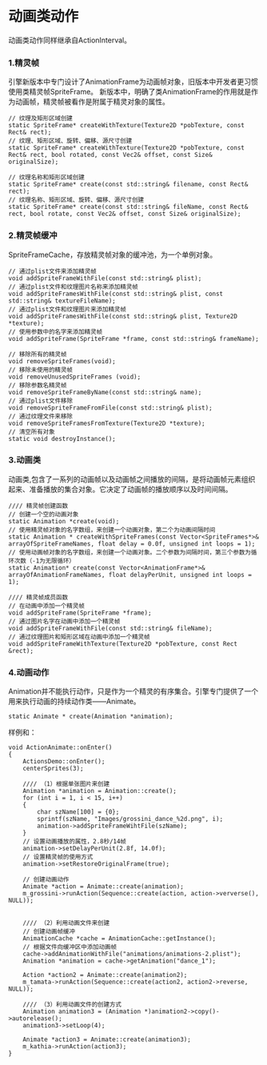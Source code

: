 
# 动画类动作

动画类动作同样继承自ActionInterval。

### 1.精灵帧

引擎新版本中专门设计了AnimationFrame为动画帧对象，旧版本中开发者更习惯使用类精灵帧SpriteFrame。
新版本中，明确了类AnimationFrame的作用就是作为动画帧，精灵帧被看作是附属于精灵对象的属性。

	// 纹理及矩形区域创建
	static SpriteFrame* createWithTexture(Texture2D *pobTexture, const Rect& rect);
	// 纹理、矩形区域、旋转、偏移、源尺寸创建
	static SpriteFrame* createWithTexture(Texture2D *pobTexture, const Rect& rect, bool rotated, const Vec2& offset, const Size& originalSize);

	// 纹理名称和矩形区域创建
	static SpriteFrame* create(const std::string& filename, const Rect& rect);
	// 纹理名称、矩形区域、旋转、偏移、源尺寸创建
	static SpriteFrame* create(const std::string& fileName, const Rect& rect, bool rotate, const Vec2& offset, const Size& originalSize);

### 2.精灵帧缓冲

SpriteFrameCache，存放精灵帧对象的缓冲池，为一个单例对象。

	// 通过plist文件来添加精灵帧
	void addSpriteFrameWithFile(const std::string& plist);
	// 通过plist文件和纹理图片名称来添加精灵帧
	void addSpriteFramesWithFile(const std::string& plist, const std::string& textureFileName);
	// 通过plist文件和纹理图片来添加精灵帧
	void addSpriteFramesWithFile(const std::string& plist, Texture2D *texture);
	// 使用参数中的名字来添加精灵帧
	void addSpriteFrame(SpriteFrame *frame, const std::string& frameName);

	// 移除所有的精灵帧
	void removeSpriteFrames(void);
	// 移除未使用的精灵帧
	void removeUnusedSpriteFrames (void);
	// 移除参数名精灵帧
	void removeSpriteFrameByName(const std::string& name);
	// 通过plist文件移除
	void removeSpriteFrameFromFile(const std::string& plist);
	// 通过纹理文件来移除
	void removeSpriteFramesFromTexture(Texture2D *texture);
	// 清空所有对象
	static void destroyInstance();

### 3.动画类

动画类,包含了一系列的动画帧以及动画帧之间播放的间隔，是将动画帧元素组织起来、准备播放的集合对象。它决定了动画帧的播放顺序以及时间间隔。

	//// 精灵帧创建函数
	// 创建一个空的动画对象
	static Animation *create(void);
	// 使用精灵帧对象的名字数组，来创建一个动画对象，第二个为动画间隔时间
	static Animation * createWithSpriteFrames(const Vector<SpriteFrames*>& arrayOfSpriteFrameNames, float delay = 0.0f, unsigned int loops = 1);
	// 使用动画帧对象的名字数组，来创建一个动画对象。二个参数为间隔时间，第三个参数为循环次数（-1为无限循环）
	static Animation* create(const Vector<AnimationFrame*>& arrayOfAnimationFrameNames, float delayPerUnit, unsigned int loops = 1);

	//// 精灵帧成员函数
	// 在动画中添加一个精灵帧
	void addSpriteFrame(SpriteFrame *frame);
	// 通过图片名字在动画中添加一个精灵帧
	void addSpriteFrameWithFile(const std::string& fileName);
	// 通过纹理图片和矩形区域在动画中添加一个精灵帧
	void addSpriteFrameWithTexture(Texture2D *pobTexture, const Rect &rect);
	
### 4.动画动作

Animation并不能执行动作，只是作为一个精灵的有序集合。引擎专门提供了一个用来执行动画的持续动作类——Animate。


	static Animate * create(Animation *animation);

样例和：

	void ActionAnimate::onEnter()
	{
		ActionsDemo::onEnter();
		centerSprites(3);

		//// （1）根据单张图片来创建
		Animation *animation = Animation::create();
		for (int i = 1, i < 15, i++)
		{
			char szName[100] = {0};
			sprintf(szName, "Images/grossini_dance_%2d.png", i);
			animation->addSpriteFrameWihtFile(szName);
		}
		// 设置动画播放的属性，2.8秒/14帧
		animation->setDelayPerUnit(2.8f, 14.0f);
		// 设置精灵帧的使用方式
		animation->setRestoreOriginalFrame(true);

		// 创建动画动作
		Animate *action = Animate::create(animation);
		m_grossini->runAction(Sequence::create(action, action->ververse(), NULL));		

	
		//// （2）利用动画文件来创建
		// 创建动画帧缓冲
		AnimationCache *cache = AnimationCache::getInstance();
		// 根据文件向缓冲区中添加动画帧
		cache->addAnimationWithFile("animations/animations-2.plist");
		Animation *animation = cache->getAnimation("dance_1");
		
		Action *action2 = Animate::create(animation2);
		m_tamata->runAction(Sequence::create(action2, action2->reverse, NULL));
		
		//// （3）利用动画文件的创建方式
		Animation animation3 = (Animation *)animation2->copy()->autorelease();
		animation3->setLoop(4);
		
		Animate *action3 = Animate::create(animation3);
		m_kathia->runAction(action3);
	}